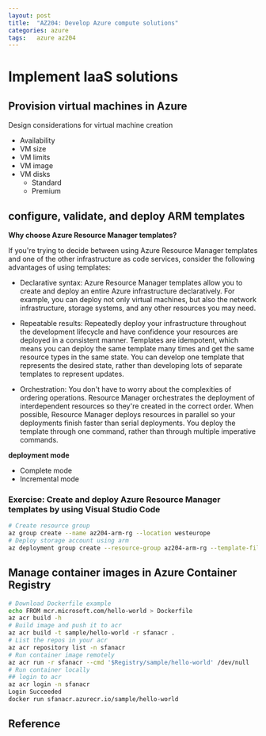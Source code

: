 ```yaml
---
layout: post
title:  "AZ204: Develop Azure compute solutions"
categories: azure
tags:   azure az204
---
```


# Implement IaaS solutions

## Provision virtual machines in Azure

Design considerations for virtual machine creation

- Availability
- VM size
- VM limits
- VM image
- VM disks
  - Standard
  - Premium


## configure, validate, and deploy ARM templates

**Why choose Azure Resource Manager templates?**

If you're trying to decide between using Azure Resource Manager templates and one of the other infrastructure as code services, consider the following advantages of using templates:

- Declarative syntax: Azure Resource Manager templates allow you to create and deploy an entire Azure infrastructure declaratively. For example, you can deploy not only virtual machines, but also the network infrastructure, storage systems, and any other resources you may need.

- Repeatable results: Repeatedly deploy your infrastructure throughout the development lifecycle and have confidence your resources are deployed in a consistent manner. Templates are idempotent, which means you can deploy the same template many times and get the same resource types in the same state. You can develop one template that represents the desired state, rather than developing lots of separate templates to represent updates.

- Orchestration: You don't have to worry about the complexities of ordering operations. Resource Manager orchestrates the deployment of interdependent resources so they're created in the correct order. When possible, Resource Manager deploys resources in parallel so your deployments finish faster than serial deployments. You deploy the template through one command, rather than through multiple imperative commands.

**deployment mode**

- Complete mode
- Incremental mode

### Exercise: Create and deploy Azure Resource Manager templates by using Visual Studio Code

```bash
# Create resource group
az group create --name az204-arm-rg --location westeurope
# Deploy storage account using arm
az deployment group create --resource-group az204-arm-rg --template-file azuredeploy.json --parameters azuredeploy.parameters.json
```

## Manage container images in Azure Container Registry

```bash
# Download Dockerfile example
echo FROM mcr.microsoft.com/hello-world > Dockerfile
az acr build -h
# Build image and push it to acr
az acr build -t sample/hello-world -r sfanacr .
# List the repos in your acr
az acr repository list -n sfanacr
# Run container image remotely
az acr run -r sfanacr --cmd '$Registry/sample/hello-world' /dev/null
# Run container locally
## login to acr
az acr login -n sfanacr
Login Succeeded
docker run sfanacr.azurecr.io/sample/hello-world
```

## Reference
